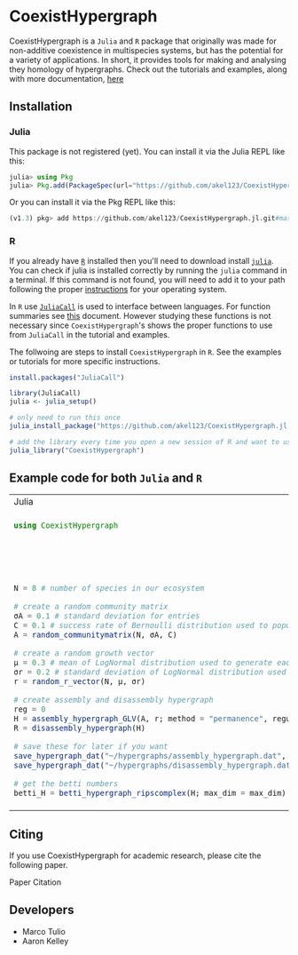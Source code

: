 # CoexistHypergraph

CoexistHypergraph is a `Julia` and `R` package that originally was made for non-additive coexistence in multispecies systems, but has the potential for a variety of applications. In short, it provides tools for making and analysing they homology of hypergraphs. Check out the tutorials and examples, along with more documentation, [here](https://github.com)
## Installation

### Julia
This package is not registered (yet).
You can install it via the Julia REPL like this:
```julia
julia> using Pkg
julia> Pkg.add(PackageSpec(url="https://github.com/akel123/CoexistHypergraph.jl.git", rev="master"))
```

Or you can install it via the Pkg REPL like this:
```julia
(v1.3) pkg> add https://github.com/akel123/CoexistHypergraph.jl.git#master
```
 ### R
If you already have [`R`](https://www.r-project.org/) installed then you'll need
to download install [`julia`](https://julialang.org/). You can check if julia is
installed correctly by running the `julia` command in a terminal. If this command
is not found, you will need to add it to your path following the proper
[instructions](https://julialang.org/downloads/platform/) for your operating system.

In `R` use [`JuliaCall`](https://github.com/Non-Contradiction/JuliaCall) is used to interface between languages. For function summaries see [this](https://cran.r-project.org/web/packages/JuliaCall/JuliaCall.pdf) document.
However studying these functions is not necessary since `CoexistHypergraph`'s
shows the proper functions to use from `JuliaCall` in the tutorial and examples.

The follwoing are steps to install `CoexistHypergraph` in `R`. See the examples
or tutorials for more specific instructions.
```R
install.packages("JuliaCall")

library(JuliaCall)
julia <- julia_setup()

# only need to run this once
julia_install_package("https://github.com/akel123/CoexistHypergraph.jl.git#master")

# add the library every time you open a new session of R and want to use CoexistHypergraph
julia_library("CoexistHypergraph")
```

## Example code for both `Julia` and `R`

<table width=100%>
<tr>
<td> Julia </td> <td> R </td>
</tr>
<tr>
<td>

```julia
using CoexistHypergraph






N = 8 # number of species in our ecosystem

# create a random community matrix
σA = 0.1 # standard deviation for entries
C = 0.1 # success rate of Bernoulli distribution used to populate matrix
A = random_communitymatrix(N, σA, C)

# create a random growth vector
μ = 0.3 # mean of LogNormal distribution used to generate each value
σr = 0.2 # standard deviation of LogNormal distribution used to generate each value
r = random_r_vector(N, μ, σr)

# create assembly and disassembly hypergraph
reg = 0
H = assembly_hypergraph_GLV(A, r; method = "permanence", regularization = reg)
R = disassembly_hypergraph(H)

# save these for later if you want
save_hypergraph_dat("~/hypergraphs/assembly_hypergraph.dat", H)
save_hypergraph_dat("~/hypergraphs/disassembly_hypergraph.dat", R)

# get the betti numbers
betti_H = betti_hypergraph_ripscomplex(H; max_dim = max_dim)
```

 </td>
<td>

```R
julia_library("CoexistHypergraph")

opt <- julia_pkg_import("CoexistHypergraph", func_list = c("random_communitymatrix",
                                                           "random_growthvector",
                                                           "assembly_hypergraph_GLV",
                                                           "dissassembly_hypergraph",
                                                           "save_hypergraph_dat"))
N = 8 # number of species in our ecosystem

# create a random community matrix
sA = 0.1 # standard deviation for community matrix
C = 0.1 # success rate of Bernoulli distribution used to populate matrix
A = opt$random_communitymatrix(N, sA, C)

# create a random growth vector
mr = 0.1
sr = 0.1
r = opt$random_growthvector(N, mr, sr)

# create assembly and disassembly hypergraph
reg = 0
H = opt$assembly_hypergraph_GLV(A,R; method="permanence", regularization=reg)
M = opt$disassembly_hypergraph(H)

# save these for later if you want
save_hypergraph_dat("~/hypergraphs/assembly_hypergraph.dat", H)
save_hypergraph_dat("~/hypergraphs/disassembly_hypergraph.dat", R)

# get the betti numbers
betti_H = betti_hypergraph_ripscomplex(H; max_dim = max_dim)

```

</td>
</tr>
</table>


## Citing
If you use CoexistHypergraph for academic research, please cite the following paper.

Paper Citation

## Developers
-  Marco Tulio
- Aaron Kelley
